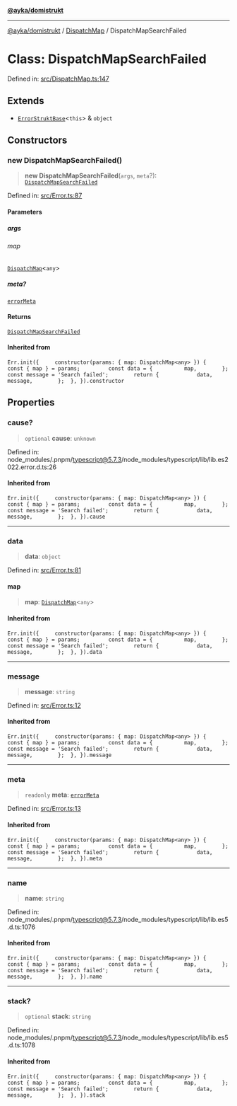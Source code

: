 [**@ayka/domistrukt**](../../../README.md)

***

[@ayka/domistrukt](../../../globals.md) / [DispatchMap](../README.md) / DispatchMapSearchFailed

# Class: DispatchMapSearchFailed

Defined in: [src/DispatchMap.ts:147](https://github.com/AndreyMork/domistrukt/blob/8b5cf3c2b6165986c4aa42ad9bdd7f6c43c22c84/src/DispatchMap.ts#L147)

## Extends

- [`ErrorStruktBase`](../../Error/classes/ErrorStruktBase.md)\<`this`\> & `object`

## Constructors

### new DispatchMapSearchFailed()

> **new DispatchMapSearchFailed**(`args`, `meta`?): [`DispatchMapSearchFailed`](DispatchMapSearchFailed.md)

Defined in: [src/Error.ts:87](https://github.com/AndreyMork/domistrukt/blob/8b5cf3c2b6165986c4aa42ad9bdd7f6c43c22c84/src/Error.ts#L87)

#### Parameters

##### args

###### map

[`DispatchMap`](DispatchMap.md)\<`any`\>

##### meta?

[`errorMeta`](../../Error/type-aliases/errorMeta.md)

#### Returns

[`DispatchMapSearchFailed`](DispatchMapSearchFailed.md)

#### Inherited from

`Err.init({ 	constructor(params: { map: DispatchMap<any> }) { 		const { map } = params; 		const data = { 			map, 		}; 		const message = 'Search failed'; 		return { 			data, 			message, 		}; 	}, }).constructor`

## Properties

### cause?

> `optional` **cause**: `unknown`

Defined in: node\_modules/.pnpm/typescript@5.7.3/node\_modules/typescript/lib/lib.es2022.error.d.ts:26

#### Inherited from

`Err.init({ 	constructor(params: { map: DispatchMap<any> }) { 		const { map } = params; 		const data = { 			map, 		}; 		const message = 'Search failed'; 		return { 			data, 			message, 		}; 	}, }).cause`

***

### data

> **data**: `object`

Defined in: [src/Error.ts:81](https://github.com/AndreyMork/domistrukt/blob/8b5cf3c2b6165986c4aa42ad9bdd7f6c43c22c84/src/Error.ts#L81)

#### map

> **map**: [`DispatchMap`](DispatchMap.md)\<`any`\>

#### Inherited from

`Err.init({ 	constructor(params: { map: DispatchMap<any> }) { 		const { map } = params; 		const data = { 			map, 		}; 		const message = 'Search failed'; 		return { 			data, 			message, 		}; 	}, }).data`

***

### message

> **message**: `string`

Defined in: [src/Error.ts:12](https://github.com/AndreyMork/domistrukt/blob/8b5cf3c2b6165986c4aa42ad9bdd7f6c43c22c84/src/Error.ts#L12)

#### Inherited from

`Err.init({ 	constructor(params: { map: DispatchMap<any> }) { 		const { map } = params; 		const data = { 			map, 		}; 		const message = 'Search failed'; 		return { 			data, 			message, 		}; 	}, }).message`

***

### meta

> `readonly` **meta**: [`errorMeta`](../../Error/type-aliases/errorMeta.md)

Defined in: [src/Error.ts:13](https://github.com/AndreyMork/domistrukt/blob/8b5cf3c2b6165986c4aa42ad9bdd7f6c43c22c84/src/Error.ts#L13)

#### Inherited from

`Err.init({ 	constructor(params: { map: DispatchMap<any> }) { 		const { map } = params; 		const data = { 			map, 		}; 		const message = 'Search failed'; 		return { 			data, 			message, 		}; 	}, }).meta`

***

### name

> **name**: `string`

Defined in: node\_modules/.pnpm/typescript@5.7.3/node\_modules/typescript/lib/lib.es5.d.ts:1076

#### Inherited from

`Err.init({ 	constructor(params: { map: DispatchMap<any> }) { 		const { map } = params; 		const data = { 			map, 		}; 		const message = 'Search failed'; 		return { 			data, 			message, 		}; 	}, }).name`

***

### stack?

> `optional` **stack**: `string`

Defined in: node\_modules/.pnpm/typescript@5.7.3/node\_modules/typescript/lib/lib.es5.d.ts:1078

#### Inherited from

`Err.init({ 	constructor(params: { map: DispatchMap<any> }) { 		const { map } = params; 		const data = { 			map, 		}; 		const message = 'Search failed'; 		return { 			data, 			message, 		}; 	}, }).stack`
